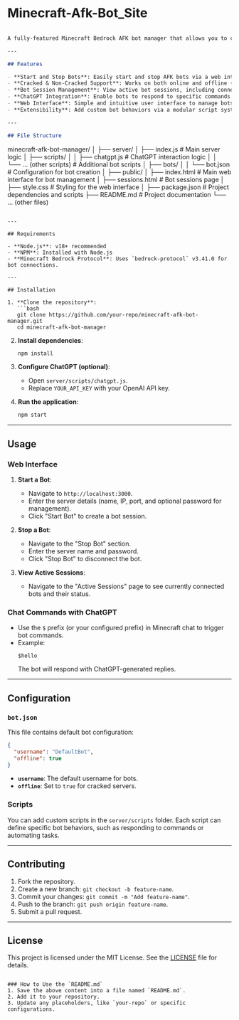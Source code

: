 # Minecraft-Afk-Bot_Site

```markdown

A fully-featured Minecraft Bedrock AFK bot manager that allows you to create, manage, and customize bot behavior on servers. Includes a built-in ChatGPT integration for bot responses and command interaction.

---

## Features

- **Start and Stop Bots**: Easily start and stop AFK bots via a web interface.
- **Cracked & Non-Cracked Support**: Works on both online and offline (cracked) Minecraft Bedrock servers.
- **Bot Session Management**: View active bot sessions, including connection status, via a dedicated session page.
- **ChatGPT Integration**: Enable bots to respond to specific commands using OpenAI's ChatGPT API.
- **Web Interface**: Simple and intuitive user interface to manage bots.
- **Extensibility**: Add custom bot behaviors via a modular script system.

---

## File Structure

```
minecraft-afk-bot-manager/
│
├── server/
│   ├── index.js                # Main server logic
│   ├── scripts/
│   │   ├── chatgpt.js          # ChatGPT interaction logic
│   │   └── ... (other scripts) # Additional bot scripts
│   ├── bots/
│   │   └── bot.json            # Configuration for bot creation
│
├── public/
│   ├── index.html              # Main web interface for bot management
│   ├── sessions.html           # Bot sessions page
│   ├── style.css               # Styling for the web interface
│
├── package.json                # Project dependencies and scripts
├── README.md                   # Project documentation
└── ... (other files)
```

---

## Requirements

- **Node.js**: v18+ recommended
- **NPM**: Installed with Node.js
- **Minecraft Bedrock Protocol**: Uses `bedrock-protocol` v3.41.0 for bot connections.

---

## Installation

1. **Clone the repository**:
   ```bash
   git clone https://github.com/your-repo/minecraft-afk-bot-manager.git
   cd minecraft-afk-bot-manager
   ```

2. **Install dependencies**:
   ```bash
   npm install
   ```

3. **Configure ChatGPT (optional)**:
   - Open `server/scripts/chatgpt.js`.
   - Replace `YOUR_API_KEY` with your OpenAI API key.

4. **Run the application**:
   ```bash
   npm start
   ```

---

## Usage

### Web Interface

1. **Start a Bot**:
   - Navigate to `http://localhost:3000`.
   - Enter the server details (name, IP, port, and optional password for management).
   - Click "Start Bot" to create a bot session.

2. **Stop a Bot**:
   - Navigate to the "Stop Bot" section.
   - Enter the server name and password.
   - Click "Stop Bot" to disconnect the bot.

3. **View Active Sessions**:
   - Navigate to the "Active Sessions" page to see currently connected bots and their status.

### Chat Commands with ChatGPT

- Use the `$` prefix (or your configured prefix) in Minecraft chat to trigger bot commands.
- Example:
  ```
  $hello
  ```
  The bot will respond with ChatGPT-generated replies.

---

## Configuration

### `bot.json`

This file contains default bot configuration:

```json
{
  "username": "DefaultBot",
  "offline": true
}
```

- **`username`**: The default username for bots.
- **`offline`**: Set to `true` for cracked servers.

### Scripts

You can add custom scripts in the `server/scripts` folder. Each script can define specific bot behaviors, such as responding to commands or automating tasks.

---

## Contributing

1. Fork the repository.
2. Create a new branch: `git checkout -b feature-name`.
3. Commit your changes: `git commit -m "Add feature-name"`.
4. Push to the branch: `git push origin feature-name`.
5. Submit a pull request.

---

## License

This project is licensed under the MIT License. See the [LICENSE](LICENSE) file for details.
```

### How to Use the `README.md`
1. Save the above content into a file named `README.md`.
2. Add it to your repository.
3. Update any placeholders, like `your-repo` or specific configurations.
